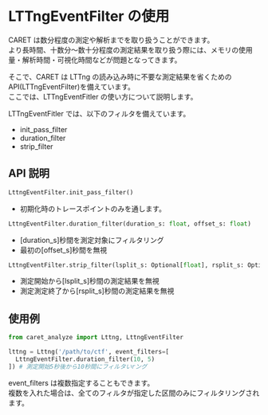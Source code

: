 # LTTngEventFilter の使用

CARET は数分程度の測定や解析までを取り扱うことができます。  
より長時間、十数分〜数十分程度の測定結果を取り扱う際には、メモリの使用量・解析時間・可視化時間などが問題となってきます。

そこで、CARET は LTTng の読み込み時に不要な測定結果を省くための API(LTTngEventFilter)を備えています。  
ここでは、LTTngEventFitler の使い方について説明します。

LTTngEventFitler では、以下のフィルタを備えています。

- init_pass_filter
- duration_filter
- strip_filter

## API 説明

```python
LttngEventFilter.init_pass_filter()
```

- 初期化時のトレースポイントのみを通します。

```python
LttngEventFilter.duration_filter(duration_s: float, offset_s: float)
```

- [duration_s]秒間を測定対象にフィルタリング
- 最初の[offset_s]秒間を無視

```python
LttngEventFilter.strip_filter(lsplit_s: Optional[float], rsplit_s: Optional[float])
```

- 測定開始から[lsplit_s]秒間の測定結果を無視
- 測定測定終了から[rsplit_s]秒間の測定結果を無視

## 使用例

```python
from caret_analyze import Lttng, LttngEventFilter

lttng = Lttng('/path/to/ctf', event_filters=[
  LttngEventFilter.duration_filter(10, 5)
]) # 測定開始5秒後から10秒間にフィルタいrング
```

event_filters は複数指定することもできます。  
複数を入れた場合は、全てのフィルタが指定した区間のみにフィルタリングされます。
